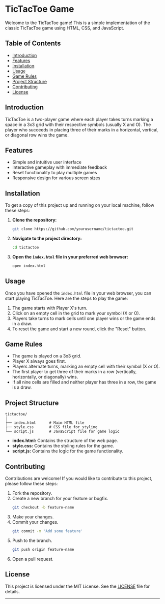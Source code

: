 # TicTacToe Game

Welcome to the TicTacToe game! This is a simple implementation of the classic TicTacToe game using HTML, CSS, and JavaScript.

## Table of Contents

- [Introduction](#introduction)
- [Features](#features)
- [Installation](#installation)
- [Usage](#usage)
- [Game Rules](#game-rules)
- [Project Structure](#project-structure)
- [Contributing](#contributing)
- [License](#license)

## Introduction

TicTacToe is a two-player game where each player takes turns marking a space in a 3x3 grid with their respective symbols (usually X and O). The player who succeeds in placing three of their marks in a horizontal, vertical, or diagonal row wins the game.

## Features

- Simple and intuitive user interface
- Interactive gameplay with immediate feedback
- Reset functionality to play multiple games
- Responsive design for various screen sizes

## Installation

To get a copy of this project up and running on your local machine, follow these steps:

1. **Clone the repository:**
   ```bash
   git clone https://github.com/yourusername/tictactoe.git
   ```
2. **Navigate to the project directory:**
   ```bash
   cd tictactoe
   ```
3. **Open the `index.html` file in your preferred web browser:**
   ```bash
   open index.html
   ```

## Usage

Once you have opened the `index.html` file in your web browser, you can start playing TicTacToe. Here are the steps to play the game:

1. The game starts with Player X's turn.
2. Click on an empty cell in the grid to mark your symbol (X or O).
3. Players take turns to mark cells until one player wins or the game ends in a draw.
4. To reset the game and start a new round, click the "Reset" button.

## Game Rules

- The game is played on a 3x3 grid.
- Player X always goes first.
- Players alternate turns, marking an empty cell with their symbol (X or O).
- The first player to get three of their marks in a row (vertically, horizontally, or diagonally) wins.
- If all nine cells are filled and neither player has three in a row, the game is a draw.

## Project Structure

```plaintext
tictactoe/
│
├── index.html      # Main HTML file
├── style.css       # CSS file for styling
└── script.js       # JavaScript file for game logic
```

- **index.html:** Contains the structure of the web page.
- **style.css:** Contains the styling rules for the game.
- **script.js:** Contains the logic for the game functionality.

## Contributing

Contributions are welcome! If you would like to contribute to this project, please follow these steps:

1. Fork the repository.
2. Create a new branch for your feature or bugfix.
   ```bash
   git checkout -b feature-name
   ```
3. Make your changes.
4. Commit your changes.
   ```bash
   git commit -m 'Add some feature'
   ```
5. Push to the branch.
   ```bash
   git push origin feature-name
   ```
6. Open a pull request.

## License

This project is licensed under the MIT License. See the [LICENSE](LICENSE) file for details.

---
